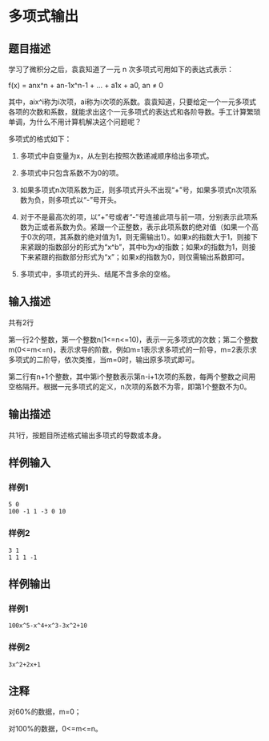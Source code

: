 # 多项式输出

## 题目描述
学习了微积分之后，袁袁知道了一元 n 次多项式可用如下的表达式表示： 

f(x) = anx^n + an-1x^n-1 + ... + a1x + a0, an ≠ 0

其中，aix^i称为i次项，ai称为i次项的系数。袁袁知道，只要给定一个一元多项式各项的次数和系数，就能求出这个一元多项式的表达式和各阶导数。手工计算繁琐单调，为什么不用计算机解决这个问题呢？

多项式的格式如下：

1. 多项式中自变量为x，从左到右按照次数递减顺序给出多项式。

2. 多项式中只包含系数不为0的项。 

3. 如果多项式n次项系数为正，则多项式开头不出现“+”号，如果多项式n次项系数为负，则多项式以“-”号开头。

4. 对于不是最高次的项，以“+”号或者“-”号连接此项与前一项，分别表示此项系数为正或者系数为负。紧跟一个正整数，表示此项系数的绝对值（如果一个高于0次的项，其系数的绝对值为1，则无需输出1）。如果x的指数大于1，则接下来紧跟的指数部分的形式为“x^b”，其中b为x的指数；如果x的指数为1，则接下来紧跟的指数部分形式为“x”；如果x的指数为0，则仅需输出系数即可。 

5. 多项式中，多项式的开头、结尾不含多余的空格。 




## 输入描述

共有2行 

第一行2个整数，第一个整数n(1<=n<=10)，表示一元多项式的次数；第二个整数m(0<=m<=n)，表示求导的阶数，例如m=1表示求多项式的一阶导，m=2表示求多项式的二阶导，依次类推，当m=0时，输出原多项式即可。

第二行有n+1个整数，其中第i个整数表示第n-i+1次项的系数，每两个整数之间用空格隔开。根据一元多项式的定义，n次项的系数不为零，即第1个整数不为0。

## 输出描述

共1行，按题目所述格式输出多项式的导数或本身。

## 样例输入

### 样例1

	5 0
	100 -1 1 -3 0 10

### 样例2

	3 1
	1 1 1 -1

## 样例输出
### 样例1

	100x^5-x^4+x^3-3x^2+10

### 样例2

	3x^2+2x+1

## 注释

对60%的数据，m=0；

对100%的数据，0<=m<=n。